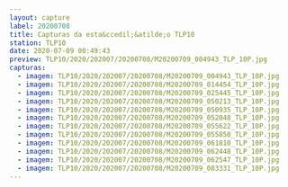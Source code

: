 ```yaml
---
layout: capture
label: 20200708
title: Capturas da esta&ccedil;&atilde;o TLP10
station: TLP10
date: 2020-07-09 00:49:43
preview: TLP10/2020/202007/20200708/M20200709_004943_TLP_10P.jpg
capturas:
  - imagem: TLP10/2020/202007/20200708/M20200709_004943_TLP_10P.jpg
  - imagem: TLP10/2020/202007/20200708/M20200709_014454_TLP_10P.jpg
  - imagem: TLP10/2020/202007/20200708/M20200709_025445_TLP_10P.jpg
  - imagem: TLP10/2020/202007/20200708/M20200709_050213_TLP_10P.jpg
  - imagem: TLP10/2020/202007/20200708/M20200709_050935_TLP_10P.jpg
  - imagem: TLP10/2020/202007/20200708/M20200709_052048_TLP_10P.jpg
  - imagem: TLP10/2020/202007/20200708/M20200709_055622_TLP_10P.jpg
  - imagem: TLP10/2020/202007/20200708/M20200709_055850_TLP_10P.jpg
  - imagem: TLP10/2020/202007/20200708/M20200709_061810_TLP_10P.jpg
  - imagem: TLP10/2020/202007/20200708/M20200709_062448_TLP_10P.jpg
  - imagem: TLP10/2020/202007/20200708/M20200709_062547_TLP_10P.jpg
  - imagem: TLP10/2020/202007/20200708/M20200709_083331_TLP_10P.jpg
---
```


